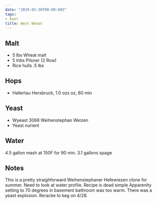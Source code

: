 ```yaml
---
date: "2019-03-30T00:00:00Z"
tags:
- beer
title: West Wheat
---
```

## Malt
-  5 lbs Wheat malt
-  5 lnbs Pilsner (2 Row) 
-  Rice hulls .5 lbs 
## Hops
-  Hallertau Hersbruck, 1.0 ozs oz, 60 min
## Yeast
-  Wyeast 3068 Weihenstephan Weizen
-  Yeast nurient
## Water
4.5 gallon mash at 150F for 90 min. 3.1 gallons spage 
## Notes
This is a pretty straighforward Weihenstephaner Hefewiezen clone for summer. Need to look at water profile. Recipe is dead simple
Apparenlty setting to 70 degrees in basement  bathroom was too warm. There was a yeast explosion. Reracke to keg on 4/28. 

